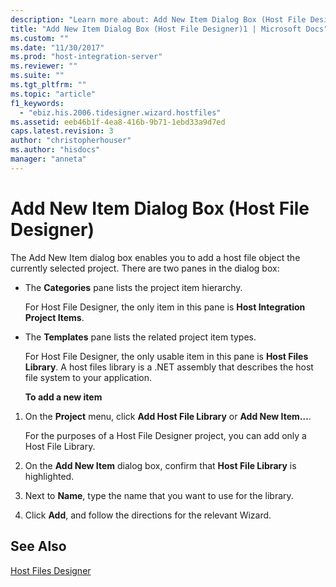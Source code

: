 ```yaml
---
description: "Learn more about: Add New Item Dialog Box (Host File Designer)"
title: "Add New Item Dialog Box (Host File Designer)1 | Microsoft Docs"
ms.custom: ""
ms.date: "11/30/2017"
ms.prod: "host-integration-server"
ms.reviewer: ""
ms.suite: ""
ms.tgt_pltfrm: ""
ms.topic: "article"
f1_keywords: 
  - "ebiz.his.2006.tidesigner.wizard.hostfiles"
ms.assetid: eeb46b1f-4ea8-416b-9b71-1ebd33a9d7ed
caps.latest.revision: 3
author: "christopherhouser"
ms.author: "hisdocs"
manager: "anneta"
---
```

# Add New Item Dialog Box (Host File Designer)
The Add New Item dialog box enables you to add a host file object the currently selected project. There are two panes in the dialog box:  
  
- The **Categories** pane lists the project item hierarchy.  
  
   For Host File Designer, the only item in this pane is **Host Integration Project Items**.  
  
- The **Templates** pane lists the related project item types.  
  
   For Host File Designer, the only usable item in this pane is **Host Files Library**. A host files library is a .NET assembly that describes the host file system to your application.  
  
  **To add a new item**  
  
1.  On the **Project** menu, click **Add Host File Library** or **Add New Item…**.  
  
     For the purposes of a Host File Designer project, you can add only a Host File Library.  
  
2.  On the **Add New Item** dialog box, confirm that **Host File Library** is highlighted.  
  
3.  Next to **Name**, type the name that you want to use for the library.  
  
4.  Click **Add**, and follow the directions for the relevant Wizard.  
  
## See Also  
 [Host Files Designer](../core/host-files-designer2.md)
